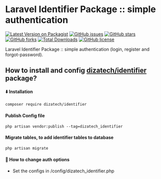# Laravel Identifier Package :: simple authentication
[![Latest Version on Packagist](https://img.shields.io/packagist/v/identifier/transaction.svg?style=flat-square)](https://packagist.org/packages/dizatech/identifier)
[![GitHub issues](https://img.shields.io/github/issues/dizatech/identifier?style=flat-square)](https://github.com/dizatech/identifier/issues)
[![GitHub stars](https://img.shields.io/github/stars/dizatech/identifier?style=flat-square)](https://github.com/dizatech/identifier/stargazers)
[![GitHub forks](https://img.shields.io/github/forks/dizatech/identifier?style=flat-square)](https://github.com/dizatech/identifier/network)
[![Total Downloads](https://img.shields.io/packagist/dt/dizatech/identifier.svg?style=flat-square)](https://packagist.org/packages/dizatech/identifier)
[![GitHub license](https://img.shields.io/github/license/dizatech/identifier?style=flat-square)](https://github.com/dizatech/identifier/blob/master/LICENSE)

Laravel Identifier Package :: simple authentication (login, register and forgot-password).

## How to install and config [dizatech/identifier](https://github.com/dizatech/identifier) package?

#### <g-emoji class="g-emoji" alias="arrow_down" fallback-src="https://github.githubassets.com/images/icons/emoji/unicode/2b07.png">⬇️</g-emoji> Installation

```bash
composer require dizatech/identifier
```

#### Publish Config file

```
php artisan vendor:publish --tag=dizatech_identifier
```

#### Migrate tables, to add identifier tables to database

```bash
php artisan migrate
```

#### <g-emoji class="g-emoji" alias="book" fallback-src="https://github.githubassets.com/images/icons/emoji/unicode/1f4d6.png">📖</g-emoji> How to change auth options

- Set the configs in /config/dizatech_identifier.php
